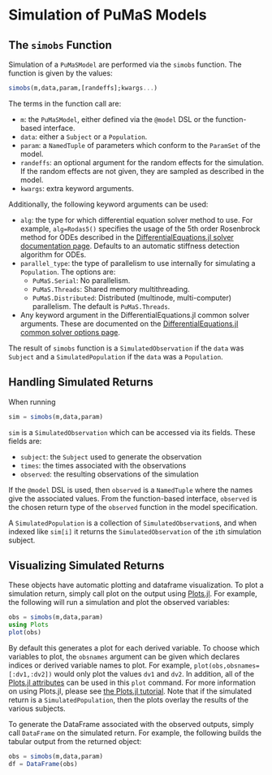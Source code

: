 # Simulation of PuMaS Models

## The `simobs` Function

Simulation of a `PuMaSModel` are performed via the `simobs` function. The function
is given by the values:

```julia
simobs(m,data,param,[randeffs];kwargs...)
```

The terms in the function call are:

- `m`: the `PuMaSModel`, either defined via the `@model` DSL or the function-based
  interface.
- `data`: either a `Subject` or a `Population`.
- `param`: a `NamedTuple` of parameters which conform to the `ParamSet` of the
  model.
- `randeffs`: an optional argument for the random effects for the simulation.
  If the random effects are not given, they are sampled as described in the
  model.
- `kwargs`: extra keyword arguments.

Additionally, the following keyword arguments can be used:

- `alg`: the type for which differential
  equation solver method to use. For example, `alg=Rodas5()` specifies the usage
  of the 5th order Rosenbrock method for ODEs described in the
  [DifferentialEquations.jl solver documentation page](http://docs.juliadiffeq.org/latest/solvers/ode_solve.html#Rosenbrock-Methods-1). Defaults to an automatic stiffness
  detection algorithm for ODEs.
- `parallel_type`: the type of parallelism to use internally for simulating
  a `Population`. The options are:
  - `PuMaS.Serial`: No parallelism.
  - `PuMaS.Threads`: Shared memory multithreading.
  - `PuMaS.Distributed`: Distributed (multinode, multi-computer) parallelism.
  The default is `PuMaS.Threads`.
- Any keyword argument in the DifferentialEquations.jl common solver arguments.
  These are documented on the [DifferentialEquations.jl common solver options page](http://docs.juliadiffeq.org/latest/basics/common_solver_opts.html).

The result of `simobs` function is a `SimulatedObservation` if the `data` was
`Subject` and a `SimulatedPopulation` if the `data` was a `Population`.

## Handling Simulated Returns

When running

```julia
sim = simobs(m,data,param)
```

`sim` is a `SimulatedObservation` which can be accessed via its fields. These
fields are:

- `subject`: the `Subject` used to generate the observation
- `times`: the times associated with the observations
- `observed`: the resulting observations of the simulation

If the `@model` DSL is used, then `observed` is a `NamedTuple` where the names
give the associated values. From the function-based interface, `observed` is
the chosen return type of the `observed` function in the model specification.

A `SimulatedPopulation` is a collection of `SimulatedObservation`s, and when
indexed like `sim[i]` it returns the `SimulatedObservation` of the `i`th
simulation subject.

## Visualizing Simulated Returns

These objects have automatic plotting and dataframe visualization. To plot
a simulation return, simply call plot on the output using
[Plots.jl](https://github.com/JuliaPlots/Plots.jl). For example, the following
will run a simulation and plot the observed variables:

```julia
obs = simobs(m,data,param)
using Plots
plot(obs)
```

By default this generates a plot for each derived variable. To choose which
variables to plot, the `obsnames` argument can be given which declares indices
or derived variable names to plot. For example, `plot(obs,obsnames=[:dv1,:dv2])`
would only plot the values `dv1` and `dv2`. In addition, all of the
[Plots.jl attributes](http://docs.juliaplots.org/latest/attributes/)
can be used in this `plot` command. For more information on using Plots.jl, please
see [the Plots.jl tutorial](http://docs.juliaplots.org/latest/tutorial/).
Note that if the simulated return is a `SimulatedPopulation`, then the plots
overlay the results of the various subjects.

To generate the DataFrame associated with the observed outputs, simply call
`DataFrame` on the simulated return. For example, the following builds the
tabular output from the returned object:

```julia
obs = simobs(m,data,param)
df = DataFrame(obs)
```
